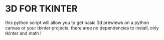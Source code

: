 # 3D FOR TKINTER

this python script will allow you to get basic 3d prewiews on a python canvas or your tkinter projects, there aree no dependencies to install, only tkinter and math !
